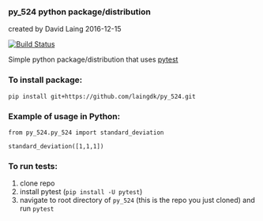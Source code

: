 ### py_524 python package/distribution
created by David Laing
2016-12-15

[![Build Status](https://travis-ci.org/laingdk/py_524.svg?branch=master)](https://travis-ci.org/laingdk/py_524)

Simple python package/distribution that uses [pytest](http://doc.pytest.org/en/latest/contents.html)

### To install package:
```
pip install git+https://github.com/laingdk/py_524.git
```

### Example of usage in Python:
```
from py_524.py_524 import standard_deviation

standard_deviation([1,1,1])
```

### To run tests:
1. clone repo
2. install pytest (`pip install -U pytest`)
3. navigate to root directory of `py_524` (this is the repo you just cloned) and run `pytest`